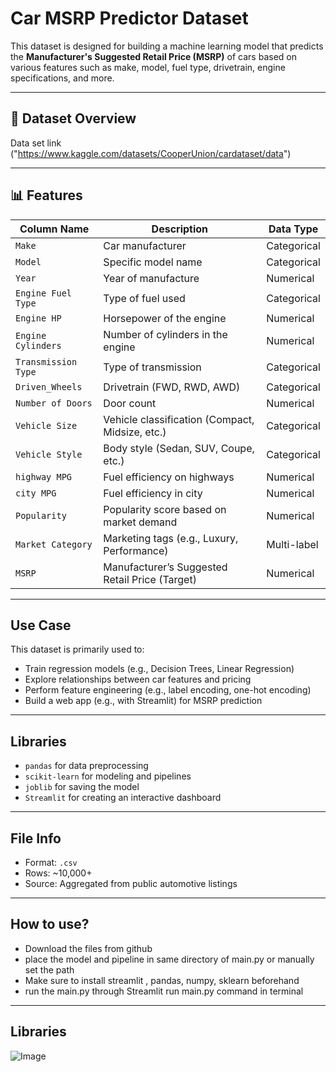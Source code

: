 #  Car MSRP Predictor Dataset

This dataset is designed for building a machine learning model that predicts the **Manufacturer's Suggested Retail Price (MSRP)** of cars based on various features such as make, model, fuel type, drivetrain, engine specifications, and more.

---

## 📁 Dataset Overview

Data set link ("https://www.kaggle.com/datasets/CooperUnion/cardataset/data")


---

## 📊 Features

| Column Name            | Description                                        | Data Type    |
|------------------------|----------------------------------------------------|--------------|
| `Make`                 | Car manufacturer                                   | Categorical  |
| `Model`                | Specific model name                                | Categorical  |
| `Year`                 | Year of manufacture                                | Numerical    |
| `Engine Fuel Type`     | Type of fuel used                                  | Categorical  |
| `Engine HP`            | Horsepower of the engine                           | Numerical    |
| `Engine Cylinders`     | Number of cylinders in the engine                  | Numerical    |
| `Transmission Type`    | Type of transmission                               | Categorical  |
| `Driven_Wheels`        | Drivetrain (FWD, RWD, AWD)                         | Categorical  |
| `Number of Doors`      | Door count                                         | Numerical    |
| `Vehicle Size`         | Vehicle classification (Compact, Midsize, etc.)   | Categorical  |
| `Vehicle Style`        | Body style (Sedan, SUV, Coupe, etc.)              | Categorical  |
| `highway MPG`          | Fuel efficiency on highways                        | Numerical    |
| `city MPG`             | Fuel efficiency in city                            | Numerical    |
| `Popularity`           | Popularity score based on market demand           | Numerical    |
| `Market Category`      | Marketing tags (e.g., Luxury, Performance)         | Multi-label  |
| `MSRP`                 | Manufacturer’s Suggested Retail Price (Target)     | Numerical    |

---

##  Use Case

This dataset is primarily used to:

- Train regression models (e.g., Decision Trees, Linear Regression)
- Explore relationships between car features and pricing
- Perform feature engineering (e.g., label encoding, one-hot encoding)
- Build a web app (e.g., with Streamlit) for MSRP prediction

---

## Libraries

- `pandas` for data preprocessing  
- `scikit-learn` for modeling and pipelines  
- `joblib` for saving the model  
- `Streamlit` for creating an interactive dashboard  

---

## File Info

- Format: `.csv`
- Rows: ~10,000+
- Source: Aggregated from public automotive listings

---

## How to use?

- Download the files from github
- place the model and pipeline in same directory of main.py or manually set the path 
- Make sure to install streamlit , pandas, numpy, sklearn beforehand
- run the main.py through Streamlit run main.py command in terminal

---
## Libraries
![Image](https://github.com/user-attachments/assets/7e813c7c-8263-4e77-a1ab-88c9149d4a95)

